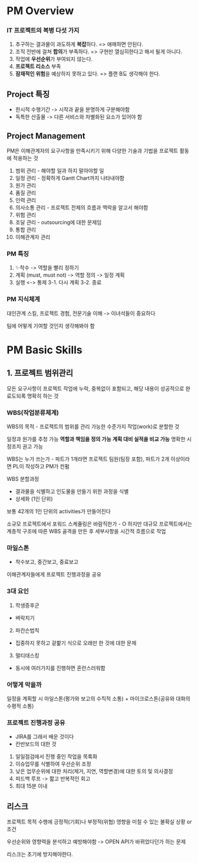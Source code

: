# PM Overview

### IT 프로젝트의 복병 다섯 가지

1. 추구하는 결과물이 과도하게 **복잡**하다. => 애매하면 안된다.
2. 조직 전반에 걸쳐 **합의**가 부족하다. => 구현만 열심히한다고 해서 될게 아니다.
3. 작업에 **우선순위**가 부여되지 않는다.
4. **프로젝트 리소스** 부족
5. **잠재적인 위험**을 예상하지 못하고 있다. => 플랜 B도 생각해야 한다.

## Project 특징

- 한시적 수행기간 -> 시작과 끝을 분명하게 구분해야함
- 독특한 산출물 -> 다른 서비스와 차별화된 요소가 있어야 함

## Project Management

PM은 이해관계자의 요구사항을 만족시키기 위해 다양한 기술과 기법을 프로젝트 활동에 적용하는 것

1. 범위 관리 - 해야할 일과 하지 말아야할 일
2. 일정 관리 - 정확하게 Gantt Chart까지 나타내야함
3. 원가 관리
4. 품질 관리
5. 인력 관리
6. 의사소통 관리 - 프로젝트 전체의 흐름과 맥락을 알고서 해야함
7. 위험 관리
8. 조달 관리 - outsourcing에 대한 문제임
9. 통합 관리
10. 이해관계자 관리

### PM 특징

1. ✨착수 -> 역할을 빨리 정하기
2. 계획 (must, must not) -> 역할 정의 -> 일정 계획
3. 실행 <-> 통제
   3-1. 다시 계획
   3-2. 종료

### PM 지식체계

대인관계 스킬, 프로젝트 경험, 전문기술 이해 -> 이녀석들이 중요하다

팀에 어떻게 기여할 것인지 생각해봐야 함

# PM Basic Skills

## 1. 프로젝트 범위관리

모든 요구사항이 프로젝트 작업에 누락, 중복없이 포함되고, 해당 내용이 성공적으로 완료도되록 명확히 하는 것

### WBS(작업분류체계)

WBS의 목적 - 프로젝트의 범위를 관리 가능한 수준가지 작업(work)로 분할한 것

일정과 원가를 추청 가능
**역할과 책임을 정의 가능**
**계획 대비 실적을 비교 가능**
명확한 시정조치 권고 가능

WBS는 누가 쓰는가 - 파트가 1개라면 프로젝트 팀원(팀장 포함), 파트가 2개 이상이라면 PL이 작성하고 PM가 컨펌

WBS 분할과정

- 결과물을 식별하고 인도물을 만들기 위한 과정을 식별
- 상세화 (1인 단위)

보통 42개의 1인 단위의 activities가 만들어진다

소규모 프로젝트에서 포워드 스케쥴링은 바람직한가 - O
하지만 대규모 프로젝트에서는 계층적 구조에 따른 WBS 골격을 만든 후 세부사항을 시간적 흐름으로 작업

### 마일스톤

- 착수보고, 중간보고, 중료보고

이해관계자들에게 프로젝트 진행과정을 공유

### 3대 요인

1. 학생증후군

- 벼락치기

2. 파칸슨법칙

- 집중하지 못하고 겉핥기 식으로 오래만 한 것에 대한 문제

3. 멀티태스킹

- 동시에 여러가지를 진행하면 혼란스러워함

### 어떻게 막을까

일정을 계획할 시 마일스톤(평가와 보고의 수직적 소통) + 마이크로스톤(공유와 대화의 수평적 소통)

### 프로젝트 진행과정 공유

- JIRA를 그래서 배운 것이다
- 칸반보드의 대한 것

1. 일일점검에서 진행 중인 작업을 목록화
2. 이슈업무를 식별하여 우선순위 조정
3. 낮은 업무순위에 대한 처리(제거, 지연, 역할변경)에 대한 토의 및 의사결정
4. 피드백 루프 -> 짧고 반복적인 회고
5. 최대 15분 이내

## 리스크

프로젝트 목적 수행에 긍정적(기회)나 부정적(위협) 영향을 미칠 수 있는 불확실 상황 or 조건

우선순위와 영향력을 분석하고 예방해야함
-> OPEN API가 바뀌었다던가 하는 문제

리스크는 초기에 방지해야한다.
